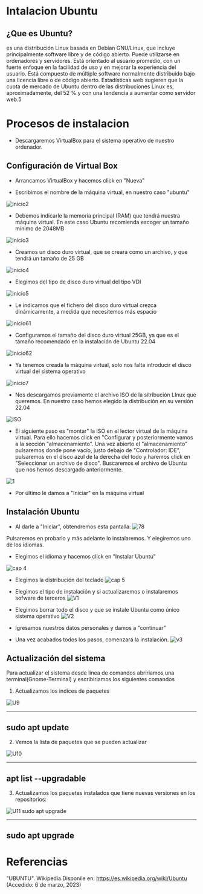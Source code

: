 # Intalacion Ubuntu
## ¿Que es Ubuntu?
  es una distribución Linux basada en Debian GNU/Linux, que incluye principalmente software libre y de código abierto. Puede utilizarse en ordenadores y servidores. Está orientado al usuario promedio, con un fuerte enfoque en la facilidad de uso y en mejorar la experiencia del usuario. Está compuesto de múltiple software normalmente distribuido bajo una licencia libre o de código abierto. Estadísticas web sugieren que la cuota de mercado de Ubuntu dentro de las distribuciones Linux es, aproximadamente, del 52 % y con una tendencia a aumentar como servidor web.5
  # Procesos de instalacion
  
  - Descargaremos VirtualBox para el sistema operativo de nuestro ordenador.
  ## Configuración de Virtual Box
  
  - Arrancamos VirtualBox y hacemos click en "Nueva"
  
  - Escribimos el nombre de la máquina virtual, en nuestro caso "ubuntu"
  
  ![inicio2](./inicio2.png)
  
  - Debemos indicarle la memoria principal (RAM) que tendrá nuestra máquina virtual. En este caso Ubuntu recomienda escoger un tamaño mínimo de 2048MB 
  
  ![inicio3](./inicio3.png)
   
  - Creamos un disco duro virtual, que se creara como un archivo, y que tendrá un tamaño de 25 GB
   
   ![inicio4](./inicio4.png)
   
  - Elegimos del tipo de disco duro virtual del tipo VDI
   
   ![inicio5](./inicio5.png)
   
  - Le indicamos que el fichero del disco duro virtual crezca dinámicamente, a medida que necesitemos más espacio
   
   ![inicio61](./inicio61.png)
  
  - Configuramos el tamaño del disco duro virtual 25GB, ya que es el tamaño recomendado en la instalación de Ubuntu 22.04
   
   ![inicio62](./inicio62.png)
   
  - Ya tenemos creada la máquina virtual, solo nos falta introducir el disco virtual del sistema operativo
  
  ![inicio7](./inicio7.png)
  
  - Nos descargamos previamente el archivo ISO de la sitribución LInux que queremos. En nuestro caso hemos elegido la distribución en su versión 22.04
  
  ![ISO](./ISO.png)
  
  - El siguiente paso es "montar" la ISO en el lector virtual de la máquina virtual. Para ello hacemos click en "Configurar y posteriormente vamos a la sección "almacenamiento". Una vez abierto el "almacenamiento" pulsaremos donde pone vacío, justo debajo de "Controlador: IDE", pulsaremos en el disco azul de la derecha del todo y haremos click en "Seleccionar un archivo de disco". Buscaremos el archivo de Ubuntu que nos hemos descargado anteriormente.
  
  ![1](./1.png)

  - Por último le damos a "Iniciar" en la máquina virtual 
  
  
  ## Instalación Ubuntu
  - Al darle a "Iniciar", obtendremos esta pantalla: 
   ![78](./78.png)
 
  Pulsaremos en probarlo y más adelante lo instalaremos. Y elegiremos uno de los idiomas.
  
  - Elegimos el idioma y hacemos click en "Instalar Ubuntu"
  
  ![cap 4](./cap_4.png)
  
  
  - Elegimos la distribución del teclado
   ![cap 5](./cap5.png)
   
  - Elegimos el tipo de instalación y si actualizaremos o instalaremos sofware de terceros
   ![V1](./V1.png)
   
  - Elegimos borrar todo el disco y que se instale Ubuntu como único sistema operativo
   ![V2](./V2.png)
   
   - Igresamos nuestros datos personales y damos a "continuar"
   
   
   - Una vez acabados todos los pasos, comenzará la instalación.
     ![v3](./v3.png)
     
## Actualización del sistema 
Para actualizar el sistema desde linea de comandos abririamos una terminal(Gnome-Terminal) y escribiriamos los siguientes comandos

1. Actualizamos los indices de paquetes

![U9](https://user-images.githubusercontent.com/122264667/227209554-661ce69e-2562-4bb6-a6af-59683818acae.png)


   ---
   sudo apt update
   ---

2. Vemos la lista de paquetes que se pueden actualizar

![U10](https://user-images.githubusercontent.com/122264667/227209599-3ec63381-4e31-49ea-936d-c5b3a6400446.png)




   ---
   apt list --upgradable
   ---

3. Actualizamos los paquetes instalados que tiene nuevas versiones en los repositorios:
 
 ![U11 sudo apt upgrade](https://user-images.githubusercontent.com/122264667/227209630-9bad8f40-debd-47c7-a375-76e6bb40374f.png)



   ---
   sudo apt upgrade
   ---
   
# Referencias
  "UBUNTU". Wikipedia.Disponile en: https://es.wikipedia.org/wiki/Ubuntu (Accedido: 6 de marzo, 2023)
